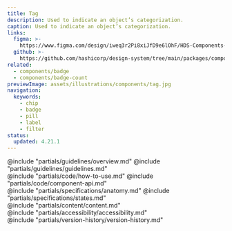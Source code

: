 ```yaml
---
title: Tag
description: Used to indicate an object’s categorization.
caption: Used to indicate an object’s categorization.
links:
  figma: >-
    https://www.figma.com/design/iweq3r2Pi8xiJfD9e6lOhF/HDS-Components-v2.0?node-id=67200-19755&t=w8xQlWxzH7bwXLe2-1
  github: >-
    https://github.com/hashicorp/design-system/tree/main/packages/components/src/components/hds/tag
related:
  - components/badge
  - components/badge-count
previewImage: assets/illustrations/components/tag.jpg
navigation:
  keywords:
    - chip
    - badge
    - pill
    - label
    - filter
status:
  updated: 4.21.1
---
```


<section data-tab="Guidelines">
  @include "partials/guidelines/overview.md"
  @include "partials/guidelines/guidelines.md"
</section>

<section data-tab="Code">
 @include "partials/code/how-to-use.md"
  @include "partials/code/component-api.md"
</section>

<section data-tab="Specifications">
  @include "partials/specifications/anatomy.md"
  @include "partials/specifications/states.md"
</section>

<section data-tab="Content">
 @include "partials/content/content.md"
</section>

<section data-tab="Accessibility">
  @include "partials/accessibility/accessibility.md"
</section>

<section data-tab="Version history">
  @include "partials/version-history/version-history.md"
</section>
